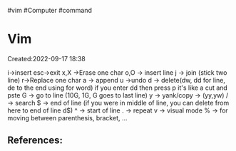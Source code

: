 #vim #Computer #command 


# Vim
Created:2022-09-17 18:38

i->insert
esc->exit
x,X ->Erase one char
o,O -> insert line
j -> join (stick two line)
r->Replace one char
a -> append
u ->undo
d -> delete(dw, dd for line, de to the end using for word) if you enter dd then press p it's like a cut and pste
G -> go to line (10G, 1G, G goes to last line)
y -> yank/copy -> (yy,yw)
/ -> search
$ -> end of line (if you were in middle of line, you can delete from here to end of line d$)
^ -> start of line 
. -> repeat
v -> visual mode
% -> for moving between parenthesis, bracket, ...



## References:



